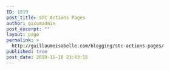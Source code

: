 ```yaml
---
ID: 1019
post_title: STC Actions Pages
author: gicomadmin
post_excerpt: ""
layout: page
permalink: >
  http://guillaumeisabelle.com/blogging/stc-actions-pages/
published: true
post_date: 2019-11-10 23:43:16
---
```

<!-- wp:tag-cloud {"taxonomy":"stcaction"} /-->